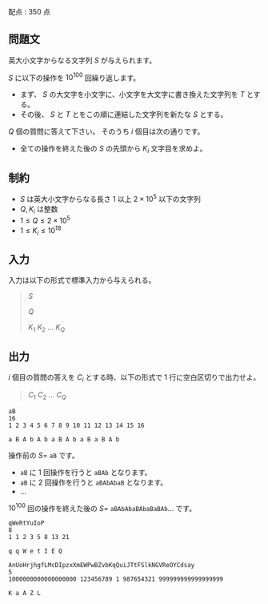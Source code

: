 配点 : $350$ 点

## 問題文

英大小文字からなる文字列 $S$ が与えられます。  

$S$ に以下の操作を $10^{100}$ 回繰り返します。

- まず、 $S$ の大文字を小文字に、小文字を大文字に書き換えた文字列を $T$ とする。
- その後、 $S$ と $T$ とをこの順に連結した文字列を新たな $S$ とする。

$Q$ 個の質問に答えて下さい。 そのうち $i$ 個目は次の通りです。

- 全ての操作を終えた後の $S$ の先頭から $K_i$ 文字目を求めよ。

## 制約

- $S$ は英大小文字からなる長さ $1$ 以上 $2 \times 10^5$ 以下の文字列
- $Q,K_i$ は整数
- $1 \le Q \le 2 \times 10^5$
- $1 \le K_i \le 10^{18}$

## 入力

入力は以下の形式で標準入力から与えられる。

> $S$
> 
> $Q$
> 
> $K_1$ $K_2$ $\dots$ $K_Q$

## 出力

$i$ 個目の質問の答えを $C_i$ とする時、以下の形式で $1$ 行に空白区切りで出力せよ。

> $C_1$ $C_2$ $\dots$ $C_Q$

```input1
aB
16
1 2 3 4 5 6 7 8 9 10 11 12 13 14 15 16
```

```output1
a B A b A b a B A b a B a B A b
```

操作前の $S =$ `aB` です。

- `aB` に $1$ 回操作を行うと `aBAb` となります。
- `aB` に $2$ 回操作を行うと `aBAbAbaB` となります。
- $\dots$

$10^{100}$ 回の操作を終えた後の $S =$ `aBAbAbaBAbaBaBAb`... です。

```input2
qWeRtYuIoP
8
1 1 2 3 5 8 13 21
```

```output2
q q W e t I E Q
```

```input3
AnUoHrjhgfLMcDIpzxXmEWPwBZvbKqQuiJTtFSlkNGVReOYCdsay
5
1000000000000000000 123456789 1 987654321 999999999999999999
```

```output3
K a A Z L
```